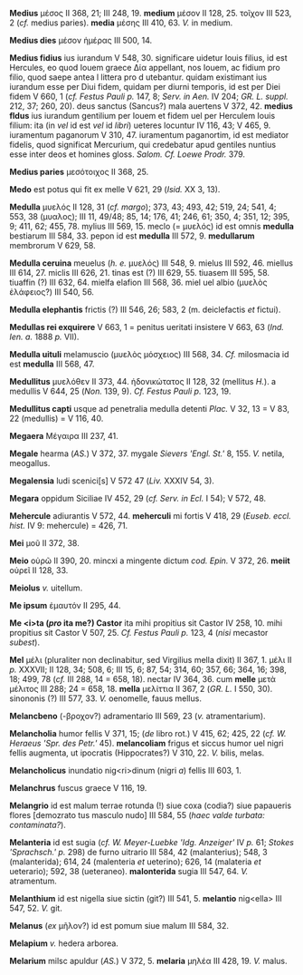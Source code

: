 **Medius** μέσος II 368, 21; III 248, 19. **medium** μέσον II 128, 25.
τοῖχον III 523, 2 (*cf.* medius paries). **media** μέσης III 410, 63.
*V.* in medium.

**Medius dies** μέσον ἡμέρας III 500, 14.

**Medius fidius** ius iurandum V 548, 30. significare uidetur Iouis
filius, id est Hercules, eo quod Iouem graece Δία appellant, nos Iouem,
ac fidium pro filio, quod saepe antea l littera pro d utebantur. quidam
existimant ius iurandum esse per Diui fidem, quidam per diurni temporis,
id est per Diei fidem V 660, 1 (*cf. Festus Pauli p.* 147, 8; *Serv. in
Aen.* IV 204; *GR. L. suppl.* 212, 37; 260, 20). deus sanctus (Sancus?)
mala auertens V 372, 42. **medius fldus** ius iurandum gentilium per
Iouem et fidem uel per Herculem Iouis filium: ita (in *vel* id est *vel*
id *libri*) ueteres locuntur IV 116, 43; V 465, 9. iuramentum paganorum
V 310, 47. iuramentum paganortim, id est mediator fidelis, quod
significat Mercurium, qui credebatur apud gentiles nuntius esse inter
deos et homines gloss. *Salom. Cf. Loewe Prodr.* 379.

**Medius paries** μεσότοιχος II 368, 25.

**Medo** est potus qui fit ex melle V 621, 29 (*Isid.* XX 3, 13).

**Medulla** μυελός II 128, 31 (*cf. margo*); 373, 43; 493, 42; 519, 24;
541, 4; 553, 38 (μυαλος); III 11, 49/48; 85, 14; 176, 41; 246, 61; 350,
4; 351, 12; 395, 9; 411, 62; 455, 78. mylius III 569, 15. meclo (=
μυελός) id est omnis **medulla** bestiarum III 584, 33. pepon id est
**medulla** III 572, 9. **medullarum** membrorum V 629, 58.

**Medulla ceruina** meuelus (*h. e.* μυελός) III 548, 9. mielus III 592,
46. miellus III 614, 27. miclis III 626, 21. tinas est (?) III 629, 55.
tiuasem III 595, 58. tiuaffin (?) III 632, 64. mielfa elafion III 568,
36. miel uel albio (μυελὸς ἐλάφειος?) III 540, 56.

**Medulla elephantis** frictis (?) III 546, 26; 583, 2 (m. deiclefactis
*et* fictui).

**Medullas rei exquirere** V 663, 1 = penitus ueritati insistere V 663,
63 (*Ind. Ien. a.* 1888 *p.* VII).

**Medulla uituli** melamuscio (μυελὸς μόσχειος) III 568, 34. *Cf.*
milosmacia id est **medulla** III 568, 47.

**Medullitus** μυελόθεν II 373, 44. ἡδονικώτατος II 128, 32 (mellitus
*H.*). a medullis V 644, 25 (*Non.* 139, 9). *Cf. Festus Pauli p.* 123,
19.

**Medullitus capti** usque ad penetralia medulla detenti *Plac.* V 32,
13 = V 83, 22 (medullis) = V 116, 40.

**Megaera** Μέγαιρα III 237, 41.

**Megale** hearma (*AS.*) V 372, 37. mygale *Sievers 'Engl. St.'* 8,
155. *V.* netila, meogallus.

**Megalensia** ludi scenici[s] V 572 47 (*Liv.* XXXIV 54, 3).

**Megara** oppidum Siciliae IV 452, 29 (*cf. Serv. in Ecl.* I 54); V
572, 48.

**Mehercule** adiurantis V 572, 44. **meherculi** mi fortis V 418, 29
(*Euseb. eccl. hist.* IV 9: mehercule) = 426, 71.

**Mei** μοῦ II 372, 38.

**Meio** οὐρῶ II 390, 20. mincxi a mingente dictum *cod. Epin.* V 372,
26. **meiit** οὐρεῖ II 128, 33.

**Meiolus** *v.* uitellum.

**Me ipsum** ἐμαυτόν II 295, 44.

**Me \<i\>ta (*pro* ita me?) Castor** ita mihi propitius sit Castor
IV 258, 10. mihi propitius sit Castor V 507, 25. *Cf. Festus Pauli p.*
123, 4 (*nisi* mecastor *subest*).

**Mel** μέλι (pluraliter non declinabitur, sed Virgilius mella dixit) II
367, 1. μέλι II *p.* XXXVII; II 128, 34; 508, 6; III 15, 6; 87, 54; 314,
60; 357, 66; 364, 16; 398, 18; 499, 78 (*cf.* III 288, 14 = 658, 18).
nectar IV 364, 36. cum **melle** μετὰ μέλιτος III 288; 24 = 658, 18.
**mella** μελίττια II 367, 2 (*GR. L.* I 550, 30). sinononis (?) III
577, 33. *V.* oenomelle, fauus mellus.

**Melancbeno** (-βροχον?) adramentario III 569, 23 (*v.* atramentarium).

**Melancholia** humor fellis V 371, 15; (*de* libro rot.) V 415, 62;
425, 22 (*cf. W. Heraeus 'Spr. des Petr.'* 45). **melancoliam** frigus
et siccus humor uel nigri fellis augmenta, ut ipocratis (Hippocrates?) V
310, 22. *V.* bilis, melas.

**Melancholicus** inundatio nig\<ri\>dinum (nigri *a*) fellis III 603,
1.

**Melanchrus** fuscus graece V 116, 19.

**Melangrio** id est malum terrae rotunda (!) siue coxa (codia?) siue
papaueris flores [demozrato tus masculo nudo] III 584, 55 (*haec valde
turbata: contaminata?*).

**Melanteria** id est sugia (*cf. W. Meyer-Luebke 'Idg. Anzeiger'* IV
*p.* 61; *Stokes 'Sprachsch.' p.* 298) de furno uitrario III 584, 42
(malanterius); 548, 3 (malanterida); 614, 24 (malenteria *et* ueterino);
626, 14 (malateria *et* ueterario); 592, 38 (ueteraneo). **malonterida**
sugia III 547, 64. *V.* atramentum.

**Melanthium** id est nigella siue sictin (git?) III 541, 5.
**melantio** nig\<ella\> III 547, 52. *V.* git.

**Melanus** (*ex* μῆλον?) id est pomum siue malum III 584, 32.

**Melapium** *v.* hedera arborea.

**Melarium** milsc apuldur (*AS.*) V 372, 5. **melaria** μηλέα III 428,
19. *V.* malus.
